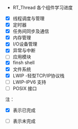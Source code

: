 - RT_Thread 各个组件学习进度
- [x] 线程调度与管理
- [x] 定时器
- [x] 任务间同步及通信
- [x] 内存管理
- [x] I/O设备管理
- [x] 异常与中断
- [ ] 应用模块
- [x] finsh shell 
- [x] 文件系统
- [x] LWIP -轻型TCP/IP协议栈
- [ ] LWIP-IPV6 支持
- [ ] POSIX 接口

注：

- [x] 表示已完成
- [ ] 表示未完成

